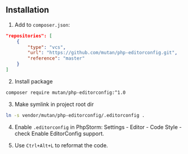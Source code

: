 ## Installation

1. Add to `composer.json`:
```json
"repositories": [
    {
        "type": "vcs",
        "url": "https://github.com/mutan/php-editorconfig.git",
        "reference": "master"
    }
]
```

2. Install package
```bash
composer require mutan/php-editorconfig:^1.0
```

3. Make symlink in project root dir
```bash
ln -s vendor/mutan/php-editorconfig/.editorconfig .
```

4. Enable `.editorconfig` in PhpStorm: Settings - Editor - Code Style - check Enable EditorConfig support.  

5. Use `Ctrl+Alt+L` to reformat the code.
